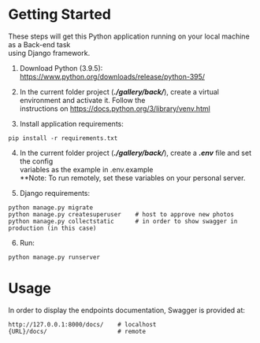 # Getting Started
These steps will get this Python application running on your local machine as a Back-end task <br/> 
using Django framework.

1. Download Python (3.9.5): <br/>
https://www.python.org/downloads/release/python-395/
   

2. In the current folder project (***./gallery/back/***), create a virtual environment and activate it. Follow the <br/> 
   instructions on https://docs.python.org/3/library/venv.html 
   

3. Install application requirements:
```
pip install -r requirements.txt
```

4. In the current folder project (***./gallery/back/***), create a ***.env*** file and set the config <br/>
   variables as the example in .env.example <br/>
   **Note: To run remotely, set these variables on your personal server.  
   

5. Django requirements:
```
python manage.py migrate
python manage.py createsuperuser    # host to approve new photos
python manage.py collectstatic      # in order to show swagger in production (in this case)
```

6. Run:
```
python manage.py runserver
```

# Usage

In order to display the endpoints documentation, Swagger is provided at: 
```
http://127.0.0.1:8000/docs/    # localhost
{URL}/docs/                    # remote  
```
